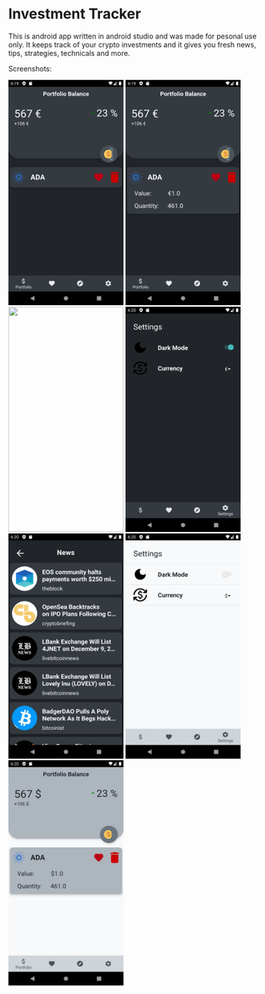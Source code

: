# Investment Tracker

This is android app written in android studio and was made for pesonal use only. It keeps track of your crypto investments and it gives you fresh news, tips, strategies, technicals and more.

Screenshots: 

<p float="left">
  <img src="https://github.com/sekne18/InvestmentTracker/blob/main/app/src/main/res/drawable/screenshots/scr1.png" width="230" height="450" />
  <img src="https://github.com/sekne18/InvestmentTracker/blob/main/app/src/main/res/drawable/screenshots/scr2.png" width="230" height="450" /> 
  <img src="https://github.com/sekne18/InvestmentTracker/blob/main/app/src/main/res/drawable/screenshots/scr3.png" width="230" height="450" />
  <img src="https://github.com/sekne18/InvestmentTracker/blob/main/app/src/main/res/drawable/screenshots/scr4.png" width="230" height="450" />
  <img src="https://github.com/sekne18/InvestmentTracker/blob/main/app/src/main/res/drawable/screenshots/scr5.png" width="230" height="450" />
  <img src="https://github.com/sekne18/InvestmentTracker/blob/main/app/src/main/res/drawable/screenshots/scr6.png" width="230" height="450" />
  <img src="https://github.com/sekne18/InvestmentTracker/blob/main/app/src/main/res/drawable/screenshots/scr7.png" width="230" height="450" />
</p>
